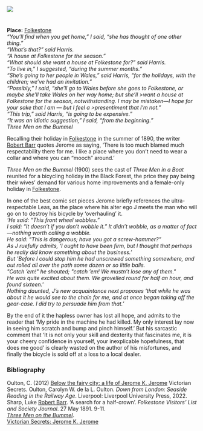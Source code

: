 <a href="https://dev.visual-essays.app"><img src="https://dev-visual-essays.netlify.app/images/ve-button.png"></a> 
<param ve-config title="Jerome K. Jerome (1859-1927)" author="Professor Carolyn Oulton" layout="vtl" banner="/images/banners/19c.jpg">

#

**Place:** [Folkestone](/19c/19c-folkestone)   
_“You’ll find when you get home,” I said, “she has thought of one other thing.”   
“What’s that?” said Harris.  
“A house at Folkestone for the season.”  
“What should she want a house at Folkestone for?” said Harris.  
"To live in,” I suggested, “during the summer months.”  
“She’s going to her people in Wales,” said Harris, “for the holidays, with the children; we’ve had an invitation.”  
“Possibly,” I said, “she’ll go to Wales before she goes to Folkestone, or maybe she’ll take Wales on her way home; but she’ll >want a house at Folkestone for the season, notwithstanding.  I may be mistaken—I hope for your sake that I am — but I feel a >presentiment that I’m not.”  
“This trip,” said Harris, “is going to be expensive.”  
“It was an idiotic suggestion,” I said, “from the beginning.”_   
_Three Men on the Bummel_   
<param ve-image url="https://upload.wikimedia.org/wikipedia/commons/1/13/Lee%27s_Promenade_and_Bandstand%2C_Folkestone%2C_England-LCCN2002696748.jpg" label="Folkestone The Leas Promenade and Bandstand" attribution="Photochrom Print Collection, Public domain, via Wikimedia Commons">
<param ve-image url="https://upload.wikimedia.org/wikipedia/commons/7/7d/The_Bandstand%2C_The_Leas%2C_Folkestone_-_geograph.org.uk_-_1980145.jpg" label="The Bandstand, The Leas, Folkestone" attribution="The Bandstand, The Leas, Folkestone by David P Howard, via Wikimedia Commons" license="CC BY-SA 2.0">
<param ve-map center="Q375314" zoom="13">

Recalling their holiday in [Folkestone](/19c/19c-folkestone) in the summer of 1890, the writer [Robert Barr](/19c/19c-barr-biography) quotes Jerome as saying, ‘There is too much blamed much respectability there for me. I like a place where you don’t need to wear a collar and where you can “mooch” around.’
<param ve-image url="https://upload.wikimedia.org/wikipedia/commons/a/a1/Photo_of_Robert_Barr.jpg" label="Robert Barr" attribution="not stated, Public domain, via Wikimedia Commons">
<param ve-map center="Q375314" zoom="14">

_Three Men on the Bummel_ (1900) sees the cast of _Three Men in a Boat_ reunited for a bicycling holiday in the Black Forest, the price they pay being their wives’ demand for various home improvements and a female-only holiday in [Folkestone](/19c/19c-folkestone).
<param ve-image url="https://upload.wikimedia.org/wikipedia/commons/a/ab/Jerome_Three_Men_in_a_Boat_First_edition_1889.jpg" label="Three Men in a Boat First edition" attribution="ReijiYamashina777, via Wikimedia Commons" license="CC BY-SA 4.0">
<param ve-map center="Q375314" zoom="14">

In one of the best comic set pieces Jerome briefly references the ultra-respectable Leas, as the place where his alter ego J meets the man who will go on to destroy his bicycle by ‘overhauling’ it.   
_‘He said: “This front wheel wobbles.”   
I said: “It doesn’t if you don’t wobble it.”  It didn’t wobble, as a matter of fact—nothing worth calling a wobble.   
He said: “This is dangerous; have you got a screw-hammer?”   
As J ruefully admits, ‘I ought to have been firm, but I thought that perhaps he really did know something about the business.’   
But 'Before I could stop him he had unscrewed something somewhere, and out rolled all over the path some dozen or so little balls.   
"Catch ’em!" he shouted; "catch ’em!  We mustn’t lose any of them."   
He was quite excited about them. We grovelled round for half an hour, and found sixteen.'   
Nothing daunted, J’s new acquaintance next proposes ‘that while he was about it he would see to the chain for me, and at once began taking off the gear-case.  I did try to persuade him from that.’_    
<param ve-image url="https://upload.wikimedia.org/wikipedia/commons/e/ea/The_Lees_i.e._Leas_Folkestone_England.jpg" label="Folkestone Leas" attribution="Snapshots Of  The Past, via Wikimedia Commons" license="CC BY-SA 2.0">

By the end of it the hapless owner has lost all hope, and admits to the reader that ‘My pride in the machine he had killed.  My only interest lay now in seeing him scratch and bump and pinch himself.’ But his sarcastic comment that ‘It is not only your skill and dexterity that fascinates me, it is your cheery confidence in yourself, your inexplicable hopefulness, that does me good’ is clearly wasted on the author of his misfortunes, and finally the bicycle is sold off at a loss to a local dealer.
<param ve-image url="https://upload.wikimedia.org/wikipedia/commons/c/c9/Vintage_bicycle_illustration_%2846733122262%29.jpg" label="Vintage bicycle illustration" attribution="Rawpixel Ltd, via Wikimedia Commons" license="CC BY 2.0">

### Bibliography

Oulton, C. (2012) [Below the fairy city: a life of Jerome K. Jerome](https://www.victoriansecrets.co.uk/book/below-the-fairy-city-a-life-of-jerome-k-jerome/) Victorian Secrets.  Oulton, Carolyn W. de la L. Oulton. _Down from London: Seaside Reading in the Railway Age_. Liverpool: Liverpool University Press, 2022.
Sharp, Luke [Robert Barr](/19c/19c-barr-biography). ‘A search for a half-crown’. _Folkestone Visitors’ List and Society Journal_. 27 May 1891. 9-11.   
[_Three Men on the Bummel_](https://www.gutenberg.org/files/2183/2183-h/2183-h.htm).    
[Victorian Secrets: Jerome K. Jerome](https://www.victoriansecrets.co.uk/authors/jerome-k-jerome-1859-1927/)   
<param ve-image url="https://upload.wikimedia.org/wikipedia/commons/1/11/Jerome_K._Jerome_%287893553318%29.jpg" label="Jerome K. Jerome" attribution="National Media Museum from UK, No restrictions, via Wikimedia Commons">
